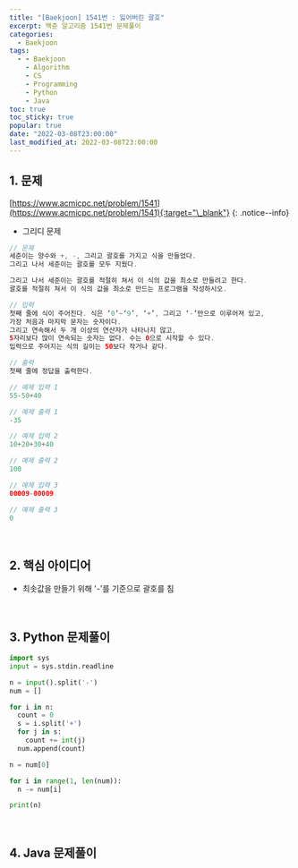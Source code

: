 ```yaml
---
title: "[Baekjoon] 1541번 : 잃어버린 괄호"
excerpt: 백준 알고리즘 1541번 문제풀이
categories:
  - Baekjoon
tags:
  - - Baekjoon
    - Algorithm
    - CS
    - Programming
    - Python
    - Java
toc: true
toc_sticky: true
popular: true
date: "2022-03-08T23:00:00"
last_modified_at: 2022-03-08T23:00:00
---
```


## 1. 문제

[https://www.acmicpc.net/problem/1541](https://www.acmicpc.net/problem/1541){:target="\_blank"}
{: .notice--info}

- 그리디 문제

```java
// 문제
세준이는 양수와 +, -, 그리고 괄호를 가지고 식을 만들었다.
그리고 나서 세준이는 괄호를 모두 지웠다.

그리고 나서 세준이는 괄호를 적절히 쳐서 이 식의 값을 최소로 만들려고 한다.
괄호를 적절히 쳐서 이 식의 값을 최소로 만드는 프로그램을 작성하시오.

// 입력
첫째 줄에 식이 주어진다. 식은 ‘0’~‘9’, ‘+’, 그리고 ‘-’만으로 이루어져 있고,
가장 처음과 마지막 문자는 숫자이다.
그리고 연속해서 두 개 이상의 연산자가 나타나지 않고,
5자리보다 많이 연속되는 숫자는 없다. 수는 0으로 시작할 수 있다.
입력으로 주어지는 식의 길이는 50보다 작거나 같다.

// 출력
첫째 줄에 정답을 출력한다.

// 예제 입력 1
55-50+40

// 예제 출력 1
-35

// 예제 입력 2
10+20+30+40

// 예제 출력 2
100

// 예제 입력 3
00009-00009

// 예제 출력 3
0
```

<br>

## 2. 핵심 아이디어

- 최솟값을 만들기 위해 '-'를 기준으로 괄호를 침

<br>

## 3. Python 문제풀이

```python
import sys
input = sys.stdin.readline

n = input().split('-')
num = []

for i in n:
  count = 0
  s = i.split('+')
  for j in s:
    count += int(j)
  num.append(count)

n = num[0]

for i in range(1, len(num)):
  n -= num[i]

print(n)
```

<br>

## 4. Java 문제풀이

```java

```
